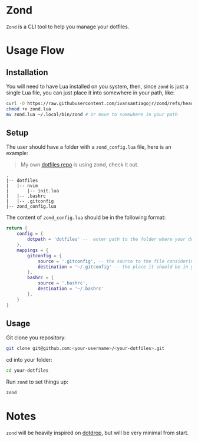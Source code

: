 # Zond

`Zond` is a CLI tool to help you manage your dotfiles.

# Usage Flow

## Installation

You will need to have Lua installed on you system, then, since `zond` is just a single Lua file, you can just place it into somewhere in your path, like:

```bash
curl -O https://raw.githubusercontent.com/ivansantiagojr/zond/refs/heads/main/src/zond.lua
chmod +x zond.lua
mv zond.lua ~/.local/bin/zond # or move to somewhere in your path
```
## Setup

The user should have a folder with a `zond_config.lua` file, here is an example:

> My own [dotfiles repo](https://github.com/ivansantiagojr/dotfiles) is using zond, check it out.

```
.
|-- dotfiles
|   |-- nvim
|       |-- init.lua
|   |-- .bashrc
|   |-- .gitconfig
|-- zond_config.lua
```

The content of `zond_config.lua` should be in the following format:

```lua
return {
    config = {
		dotpath = 'dotfiles' --  enter path to the folder where your dotfiles are in the repository
	},
	mappings = {
		gitconfig = {
			source = '.gitconfig', -- the source to the file considering the dotpath entry
			destination = '~/.gitconfig' -- the place it should be in you local machine
		},
		bashrc = {
			source = '.bashrc',
			destination = '~/.bashrc'
		},
	}
}
```
## Usage

Git clone you repository:

```bash
git clone git@github.com:<your-username>/<your-dotfiles>.git
```

cd into your folder:

```bash
cd your-dotfiles
```

Run `zond` to set things up:

```bash
zond
```

# Notes

`zond` will be heavily inspired on [dotdrop](https://dotdrop.readthedocs.io/en/latest/), but will be very minimal from start.

